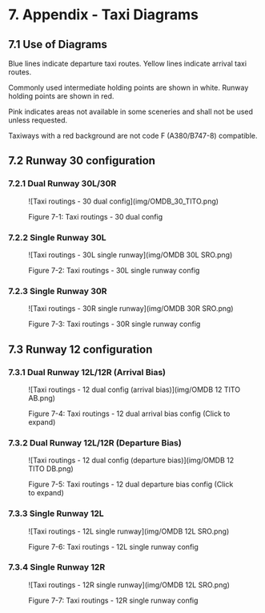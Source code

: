 # 7. Appendix - Taxi Diagrams
## 7.1 Use of Diagrams
Blue lines indicate departure taxi routes. Yellow lines indicate arrival taxi routes.

Commonly used intermediate holding points are shown in white. Runway holding points are shown in red.

Pink indicates areas not available in some sceneries and shall not be used unless requested.

Taxiways with a red background are not code F (A380/B747-8) compatible.

## 7.2 Runway 30 configuration
### 7.2.1 Dual Runway 30L/30R
<figure markdown>
![Taxi routings - 30 dual config](img/OMDB_30_TITO.png)
</figure>
<figure markdown>
  <figcaption>Figure 7-1: Taxi routings - 30 dual config</figcaption>
</figure>

### 7.2.2 Single Runway 30L
<figure markdown>
![Taxi routings - 30L single runway](img/OMDB 30L SRO.png)
</figure>
<figure markdown>
  <figcaption>Figure 7-2: Taxi routings - 30L single runway config</figcaption>
</figure>

### 7.2.3 Single Runway 30R
<figure markdown>
![Taxi routings - 30R single runway](img/OMDB 30R SRO.png)
</figure>
<figure markdown>
  <figcaption>Figure 7-3: Taxi routings - 30R single runway config</figcaption>
</figure>

## 7.3 Runway 12 configuration
### 7.3.1 Dual Runway 12L/12R (Arrival Bias)
<figure markdown>
![Taxi routings - 12 dual config (arrival bias)](img/OMDB 12 TITO AB.png)
</figure>
<figure markdown>
  <figcaption>Figure 7-4: Taxi routings - 12 dual arrival bias config (Click to expand)</figcaption>
</figure>

### 7.3.2 Dual Runway 12L/12R (Departure Bias)
<figure markdown>
![Taxi routings - 12 dual config (departure bias)](img/OMDB 12 TITO DB.png)
</figure>
<figure markdown>
  <figcaption>Figure 7-5: Taxi routings - 12 dual departure bias config (Click to expand)</figcaption>
</figure>

### 7.3.3 Single Runway 12L
<figure markdown>
![Taxi routings - 12L single runway](img/OMDB 12L SRO.png)
</figure>
<figure markdown>
  <figcaption>Figure 7-6: Taxi routings - 12L single runway config</figcaption>
</figure>

### 7.3.4 Single Runway 12R
<figure markdown>
![Taxi routings - 12R single runway](img/OMDB 12L SRO.png)
</figure>
<figure markdown>
  <figcaption>Figure 7-7: Taxi routings - 12R single runway config</figcaption>
</figure>